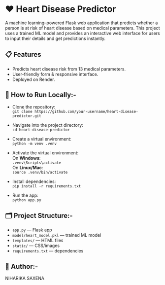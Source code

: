 
# ❤️ Heart Disease Predictor

A machine learning–powered Flask web application that predicts whether a person is at risk of heart disease based on medical parameters.
This project uses a trained ML model and provides an interactive web interface for users to input their details and get predictions instantly.


## 📋 Features

* Predicts heart disease risk from 13 medical parameters.
* User-friendly form & responsive interface.
* Deployed on Render.

## 🚀 How to Run Locally:-

- Clone the repository:  
  `git clone https://github.com/your-username/heart-disease-predictor.git`

- Navigate into the project directory:  
  `cd heart-disease-predictor`

- Create a virtual environment:  
  `python -m venv .venv`

- Activate the virtual environment:  
  On **Windows**:  
  `.venv\Scripts\activate`  
  On **Linux/Mac**:  
  `source .venv/bin/activate`

- Install dependencies:  
  `pip install -r requirements.txt`

- Run the app:  
  `python app.py`

## 🗂️ Project Structure:-

* `app.py` — Flask app
* `model/heart_model.pkl` — trained ML model
* `templates/` — HTML files
* `static/` — CSS/images
* `requirements.txt` — dependencies

## 👤 Author:-

NIHARIKA SAXENA 

